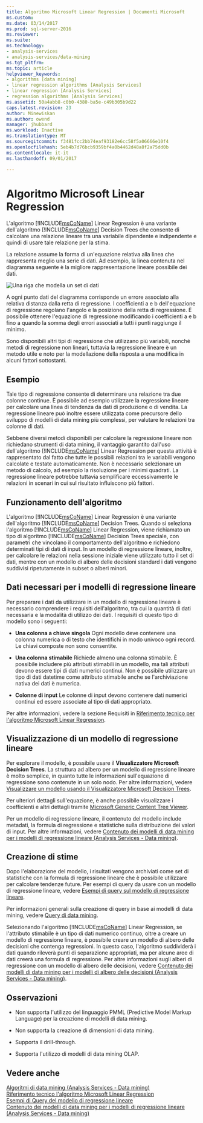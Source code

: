 ```yaml
---
title: Algoritmo Microsoft Linear Regression | Documenti Microsoft
ms.custom: 
ms.date: 03/14/2017
ms.prod: sql-server-2016
ms.reviewer: 
ms.suite: 
ms.technology:
- analysis-services
- analysis-services/data-mining
ms.tgt_pltfrm: 
ms.topic: article
helpviewer_keywords:
- algorithms [data mining]
- linear regression algorithms [Analysis Services]
- linear regression [Analysis Services]
- regression algorithms [Analysis Services]
ms.assetid: 50a4abb8-c0b0-4380-ba5e-c49b305b9d22
caps.latest.revision: 23
author: Minewiskan
ms.author: owend
manager: jhubbard
ms.workload: Inactive
ms.translationtype: MT
ms.sourcegitcommit: f3481fcc2bb74eaf93182e6cc58f5a06666e10f4
ms.openlocfilehash: 5eb4b7d76bcb9359bf4a0b4462d48a8f2a75dd0b
ms.contentlocale: it-it
ms.lasthandoff: 09/01/2017

---
```

# <a name="microsoft-linear-regression-algorithm"></a>Algoritmo Microsoft Linear Regression
  L'algoritmo [!INCLUDE[msCoName](../../includes/msconame-md.md)] Linear Regression è una variante dell'algoritmo [!INCLUDE[msCoName](../../includes/msconame-md.md)] Decision Trees che consente di calcolare una relazione lineare tra una variabile dipendente e indipendente e quindi di usare tale relazione per la stima.  
  
 La relazione assume la forma di un'equazione relativa alla linea che rappresenta meglio una serie di dati. Ad esempio, la linea contenuta nel diagramma seguente è la migliore rappresentazione lineare possibile dei dati.  
  
 ![Una riga che modella un set di dati](../../analysis-services/data-mining/media/linear-regression.gif "una riga che modella un set di dati")  
  
 A ogni punto dati del diagramma corrisponde un errore associato alla relativa distanza dalla retta di regressione. I coefficienti a e b dell'equazione di regressione regolano l'angolo e la posizione della retta di regressione. È possibile ottenere l'equazione di regressione modificando i coefficienti a e b fino a quando la somma degli errori associati a tutti i punti raggiunge il minimo.  
  
 Sono disponibili altri tipi di regressione che utilizzano più variabili, nonché metodi di regressione non lineari, tuttavia la regressione lineare è un metodo utile e noto per la modellazione della risposta a una modifica in alcuni fattori sottostanti.  
  
## <a name="example"></a>Esempio  
 Tale tipo di regressione consente di determinare una relazione tra due colonne continue. È possibile ad esempio utilizzare la regressione lineare per calcolare una linea di tendenza da dati di produzione o di vendita. La regressione lineare può inoltre essere utilizzata come precursore dello sviluppo di modelli di data mining più complessi, per valutare le relazioni tra colonne di dati.  
  
 Sebbene diversi metodi disponibili per calcolare la regressione lineare non richiedano strumenti di data mining, il vantaggio garantito dall'uso dell'algoritmo [!INCLUDE[msCoName](../../includes/msconame-md.md)] Linear Regression per questa attività è rappresentato dal fatto che tutte le possibili relazioni tra le variabili vengono calcolate e testate automaticamente. Non è necessario selezionare un metodo di calcolo, ad esempio la risoluzione per i minimi quadrati. La regressione lineare potrebbe tuttavia semplificare eccessivamente le relazioni in scenari in cui sul risultato influiscono più fattori.  
  
## <a name="how-the-algorithm-works"></a>Funzionamento dell'algoritmo  
 L'algoritmo [!INCLUDE[msCoName](../../includes/msconame-md.md)] Linear Regression è una variante dell'algoritmo [!INCLUDE[msCoName](../../includes/msconame-md.md)] Decision Trees. Quando si seleziona l'algoritmo [!INCLUDE[msCoName](../../includes/msconame-md.md)] Linear Regression, viene richiamato un tipo di algoritmo [!INCLUDE[msCoName](../../includes/msconame-md.md)] Decision Trees speciale, con parametri che vincolano il comportamento dell'algoritmo e richiedono determinati tipi di dati di input. In un modello di regressione lineare, inoltre, per calcolare le relazioni nella sessione iniziale viene utilizzato tutto il set di dati, mentre con un modello di albero delle decisioni standard i dati vengono suddivisi ripetutamente in subset o alberi minori.  
  
## <a name="data-required-for-linear-regression-models"></a>Dati necessari per i modelli di regressione lineare  
 Per preparare i dati da utilizzare in un modello di regressione lineare è necessario comprendere i requisiti dell'algoritmo, tra cui la quantità di dati necessaria e la modalità di utilizzo dei dati. I requisiti di questo tipo di modello sono i seguenti:  
  
-   **Una colonna a chiave singola** Ogni modello deve contenere una colonna numerica o di testo che identifichi in modo univoco ogni record. Le chiavi composte non sono consentite.  
  
-   **Una colonna stimabile** Richiede almeno una colonna stimabile. È possibile includere più attributi stimabili in un modello, ma tali attributi devono essere tipi di dati numerici continui. Non è possibile utilizzare un tipo di dati datetime come attributo stimabile anche se l'archiviazione nativa dei dati è numerica.  
  
-   **Colonne di input** Le colonne di input devono contenere dati numerici continui ed essere associate al tipo di dati appropriato.  
  
 Per altre informazioni, vedere la sezione Requisiti in [Riferimento tecnico per l'algoritmo Microsoft Linear Regression](../../analysis-services/data-mining/microsoft-linear-regression-algorithm-technical-reference.md).  
  
## <a name="viewing-a-linear-regression-model"></a>Visualizzazione di un modello di regressione lineare  
 Per esplorare il modello, è possibile usare il **Visualizzatore Microsoft Decision Trees**. La struttura ad albero per un modello di regressione lineare è molto semplice, in quanto tutte le informazioni sull'equazione di regressione sono contenute in un solo nodo. Per altre informazioni, vedere [Visualizzare un modello usando il Visualizzatore Microsoft Decision Trees](../../analysis-services/data-mining/browse-a-model-using-the-microsoft-tree-viewer.md).  
  
 Per ulteriori dettagli sull'equazione, è anche possibile visualizzare i coefficienti e altri dettagli tramite [Microsoft Generic Content Tree Viewer](../../analysis-services/data-mining/browse-a-model-using-the-microsoft-generic-content-tree-viewer.md).  
  
 Per un modello di regressione lineare, il contenuto del modello include metadati, la formula di regressione e statistiche sulla distribuzione dei valori di input. Per altre informazioni, vedere [Contenuto dei modelli di data mining per i modelli di regressione lineare &#40;Analysis Services - Data mining&#41;](../../analysis-services/data-mining/mining-model-content-for-linear-regression-models-analysis-services-data-mining.md).  
  
## <a name="creating-predictions"></a>Creazione di stime  
 Dopo l'elaborazione del modello, i risultati vengono archiviati come set di statistiche con la formula di regressione lineare che è possibile utilizzare per calcolare tendenze future. Per esempi di query da usare con un modello di regressione lineare, vedere [Esempi di query sul modello di regressione lineare](../../analysis-services/data-mining/linear-regression-model-query-examples.md).  
  
 Per informazioni generali sulla creazione di query in base ai modelli di data mining, vedere [Query di data mining](../../analysis-services/data-mining/data-mining-queries.md).  
  
 Selezionando l'algoritmo [!INCLUDE[msCoName](../../includes/msconame-md.md)] Linear Regression, se l'attributo stimabile è un tipo di dati numerico continuo, oltre a creare un modello di regressione lineare, è possibile creare un modello di albero delle decisioni che contenga regressioni. In questo caso, l'algoritmo suddividerà i dati quando rileverà punti di separazione appropriati, ma per alcune aree di dati creerà una formula di regressione. Per altre informazioni sugli alberi di regressione con un modello di albero delle decisioni, vedere [Contenuto dei modelli di data mining per i modelli di albero delle decisioni &#40;Analysis Services - Data mining&#41;](../../analysis-services/data-mining/mining-model-content-for-decision-tree-models-analysis-services-data-mining.md).  
  
## <a name="remarks"></a>Osservazioni  
  
-   Non supporta l'utilizzo del linguaggio PMML (Predictive Model Markup Language) per la creazione di modelli di data mining.  
  
-   Non supporta la creazione di dimensioni di data mining.  
  
-   Supporta il drill-through.  
  
-   Supporta l'utilizzo di modelli di data mining OLAP.  
  
## <a name="see-also"></a>Vedere anche  
 [Algoritmi di data mining &#40;Analysis Services - Data mining&#41;](../../analysis-services/data-mining/data-mining-algorithms-analysis-services-data-mining.md)   
 [Riferimento tecnico l'algoritmo Microsoft Linear Regression](../../analysis-services/data-mining/microsoft-linear-regression-algorithm-technical-reference.md)   
 [Esempi di Query del modello di regressione lineare](../../analysis-services/data-mining/linear-regression-model-query-examples.md)   
 [Contenuto dei modelli di data mining per i modelli di regressione lineare &#40;Analysis Services - Data mining&#41;](../../analysis-services/data-mining/mining-model-content-for-linear-regression-models-analysis-services-data-mining.md)  
  
  

